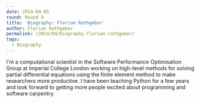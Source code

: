 ```yaml
---
date: 2014-04-05
round: Round 9
title: 'Biography: Florian Rathgeber'
author: Florian Rathgeber
permalink: /2014/04/biography-florian-rathgeber/
tags:
  - Biography
---
```

I'm a computational scientist in the Software Performance Optimisation Group at Imperial College London working on high-level methods for solving partial differential equations using the finite element method to make researchers more productive. I have been teaching Python for a few years and look forward to getting more people excited about programming and software carpentry.
